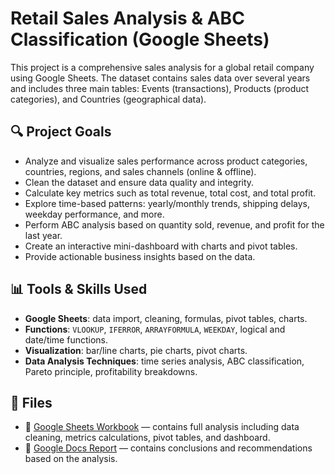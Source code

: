 # Retail Sales Analysis & ABC Classification (Google Sheets)

This project is a comprehensive sales analysis for a global retail company using Google Sheets. The dataset contains sales data over several years and includes three main tables: Events (transactions), Products (product categories), and Countries (geographical data).

## 🔍 Project Goals

- Analyze and visualize sales performance across product categories, countries, regions, and sales channels (online & offline).
- Clean the dataset and ensure data quality and integrity.
- Calculate key metrics such as total revenue, total cost, and total profit.
- Explore time-based patterns: yearly/monthly trends, shipping delays, weekday performance, and more.
- Perform ABC analysis based on quantity sold, revenue, and profit for the last year.
- Create an interactive mini-dashboard with charts and pivot tables.
- Provide actionable business insights based on the data.

## 📊 Tools & Skills Used

- **Google Sheets**: data import, cleaning, formulas, pivot tables, charts.
- **Functions**: `VLOOKUP`, `IFERROR`, `ARRAYFORMULA`, `WEEKDAY`, logical and date/time functions.
- **Visualization**: bar/line charts, pie charts, pivot charts.
- **Data Analysis Techniques**: time series analysis, ABC classification, Pareto principle, profitability breakdowns.

## 📎 Files

- 📗 [Google Sheets Workbook](https://docs.google.com/spreadsheets/d/1Y4MDiG94DTfciSh704jEY8OoQGAowFzuyChXJ8CZyTw/edit?usp=sharing) — contains full analysis including data cleaning, metrics calculations, pivot tables, and dashboard.
- 📄 [Google Docs Report](https://docs.google.com/document/d/1Bm166sUyRj8bhv3DPnJerNUv3xsVMS9H9xE0quWR2x4/edit?usp=sharing) — contains conclusions and recommendations based on the analysis.
